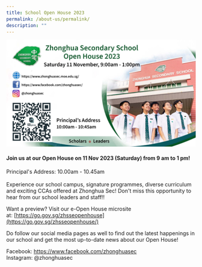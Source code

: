 ```yaml
---
title: School Open House 2023
permalink: /about-us/permalink/
description: ""
---
```

![](/images/zhssopenhouse23.jpg)
#### Join us at our Open House on 11 Nov 2023 (Saturday) from 9 am to 1 pm!

Principal's Address:&nbsp;10.00am - 10.45am 
<br><br>Experience our school campus, signature programmes, diverse curriculum and exciting CCAs offered at Zhonghua Sec! 
Don't miss this opportunity to hear from our school leaders and staff!!

Want a preview? Visit our e-Open House microsite at:&nbsp;[https://go.gov.sg/zhsseopenhouse](https://go.gov.sg/zhsseopenhouse/)

Do follow our social media pages as well to find out the latest happenings in our school and get the most up-to-date news about our Open House!

Facebook:&nbsp;[https://www.facebook.com/zhonghuasec  
](https://www.facebook.com/zhonghuasec)Instagram: @zhonghuasec